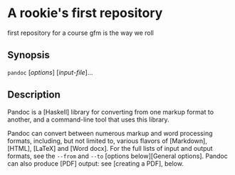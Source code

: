 A rookie's first repository
===========================

first repository for a course
gfm is the way we roll

Synopsis
--------

`pandoc` [*options*] [*input-file*]...

Description
-----------

Pandoc is a [Haskell] library for converting from one markup format to
another, and a command-line tool that uses this library.

Pandoc can convert between numerous markup and word processing formats,
including, but not limited to, various flavors of [Markdown], [HTML],
[LaTeX] and [Word docx]. For the full lists of input and output formats,
see the `--from` and `--to` [options below][General options].
Pandoc can also produce [PDF] output: see [creating a PDF], below.
